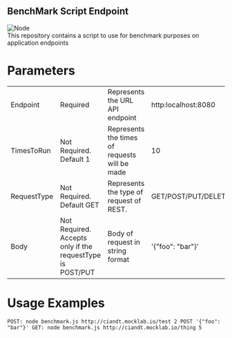 ## BenchMark Script Endpoint
![Node](https://img.shields.io/badge/Node-15.14.0-green) </br>
This repository contains a script to use for benchmark purposes on application endpoints

# Parameters

<table>
    <tr>
        <td>Endpoint</td>
        <td>Required</td>
        <td>Represents the URL API endpoint</td>
        <td>http:localhost:8080 </td>
    </tr>
    <tr>
        <td>TimesToRun</td>
        <td>Not Required. Default 1</td>
        <td>Represents the times of requests will be made</td>
        <td>10</td>
    </tr>
    <tr>
        <td>RequestType</td>
        <td>Not Required. Default GET</td>
        <td>Represents the type of request of REST.</td>
        <td>GET/POST/PUT/DELETE</td>
    </tr>
    <tr>
        <td>Body</td>
        <td>Not Required. Accepts only if the requestType is POST/PUT</td>
        <td>Body of request in string format</td>
        <td>'{"foo": "bar"}'</td>
    </tr>
</table>

# Usage Examples

`
POST: node benchmark.js http://ciandt.mocklab.io/test 2 POST '{"foo": "bar"}'
GET: node benchmark.js http://ciandt.mocklab.io/thing 5
`
